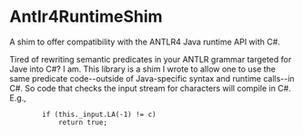 # Antlr4RuntimeShim
A shim to offer compatibility with the ANTLR4 Java runtime API with C#.

Tired of rewriting semantic predicates in your ANTLR grammar targeted for Jave
into C#? I am. This library is a shim I wrote to allow one to use the same predicate
code--outside of Java-specific syntax and runtime calls--in C#. So code that checks
the input stream for characters will compile in C#. E.g.,

            if (this._input.LA(-1) != c)
                return true;

